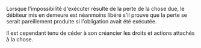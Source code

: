 Lorsque l'impossibilité d'exécuter résulte de la perte de la chose due, le débiteur mis en demeure est néanmoins libéré s'il prouve que la perte se serait pareillement produite si l'obligation avait été exécutée.

Il est cependant tenu de céder à son créancier les droits et actions attachés à la chose.
